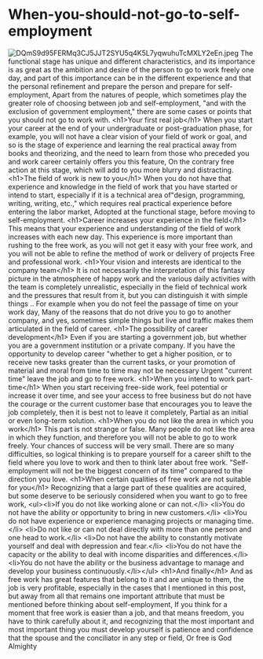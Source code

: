 # When-you-should-not-go-to-self-employment
![DQmS9d95FERMq3CJ5JJT2SYU5q4K5L7yqwuhuTcMXLY2eEn.jpeg](https://res.cloudinary.com/hpiynhbhq/image/upload/v1517768039/zianzxzi0hhdkxrezbjo.jpg)   The functional stage has unique and different characteristics, and its importance is as great as the ambition and desire of the person to go to work freely one day, and part of this importance can be in the different experience and that the personal refinement and prepare the person and prepare for self-employment,  Apart from the natures of people, which sometimes play the greater role of choosing between job and self-employment, "and with the exclusion of government employment," there are some cases or points that you should not go to work with.  &lt;h1>Your first real job&lt;/h1>  When you start your career at the end of your undergraduate or post-graduation phase, for example, you will not have a clear vision of your field of work or goal, and so is the stage of experience and learning the real practical away from books and theorizing, and the need to learn from those who preceded you and work career certainly offers you this feature, On the contrary free action at this stage, which will add to you more blurry and distracting.  &lt;h1>The field of work is new to you&lt;/h1>  When you do not have that experience and knowledge in the field of work that you have started or intend to start, especially if it is a technical area of ​​"design, programming, writing, writing, etc.," which requires real practical experience before entering the labor market, Adopted at the functional stage, before moving to self-employment.  &lt;h1>Career increases your experience in the field&lt;/h1>  This means that your experience and understanding of the field of work increases with each new day. This experience is more important than rushing to the free work, as you will not get it easy with your free work, and you will not be able to refine the method of work or delivery of projects Free and professional work.  &lt;h1>Your vision and interests are identical to the company team&lt;/h1>  It is not necessarily the interpretation of this fantasy picture in the atmosphere of happy work and the various daily activities with the team is completely unrealistic, especially in the field of technical work and the pressures that result from it, but you can distinguish it with simple things .. For example when you do not feel the passage of time on your work day, Many of the reasons that do not drive you to go to another company, and yes, sometimes simple things but live and traffic makes them articulated in the field of career.  &lt;h1>The possibility of career development&lt;/h1>  Even if you are starting a government job, but whether you are a government institution or a private company. If you have the opportunity to develop career "whether to get a higher position, or to receive new tasks greater than the current tasks, or your promotion of material and moral from time to time may not be necessary Urgent "current time" leave the job and go to free work.  &lt;h1>When you intend to work part-time&lt;/h1>  When you start receiving free-side work, feel potential or increase it over time, and see your access to free business but do not have the courage or the current customer base that encourages you to leave the job completely, then it is best not to leave it completely, Partial as an initial or even long-term solution.  &lt;h1>When you do not like the area in which you work&lt;/h1>  This part is not strange or false. Many people do not like the area in which they function, and therefore you will not be able to go to work freely. Your chances of success will be very small. There are so many difficulties, so logical thinking is to prepare yourself for a career shift to the field where you love to work and then to think later about free work. "Self-employment will not be the biggest concern of its time" compared to the direction you love.  &lt;h1>When certain qualities of free work are not suitable for you&lt;/h1>  Recognizing that a large part of these qualities are acquired, but some deserve to be seriously considered when you want to go to free work,  &lt;ul>&lt;li>If you do not like working alone or can not.&lt;/li>  &lt;li>You do not have the ability or opportunity to bring in new customers.&lt;/li>  &lt;li>You do not have experience or experience managing projects or managing time.&lt;/li>  &lt;li>Do not like or can not deal directly with more than one person and one head to work.&lt;/li>  &lt;li>Do not have the ability to constantly motivate yourself and deal with depression and fear.&lt;/li>  &lt;li>You do not have the capacity or the ability to deal with income disparities and differences.&lt;/li>  &lt;li>You do not have the ability or the business advantage to manage and develop your business continuously.&lt;/li>&lt;/ul>  &lt;h1>And finally&lt;/h1>  And as free work has great features that belong to it and are unique to them, the job is very profitable, especially in the cases that I mentioned in this post, but away from all that remains one important attribute that must be mentioned before thinking about self-employment,  If you think for a moment that free work is easier than a job, and that means freedom, you have to think carefully about it, and recognizing that the most important and most important thing you must develop yourself is patience and confidence that the spouse and the conciliator in any step or field, Or free is God Almighty
